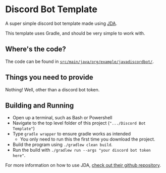 # Discord Bot Template

A super simple discord bot template made using [JDA][1].

This template uses Gradle, and should be very simple to work with.

## Where's the code?

The code can be found in [`src/main/java/org/example/javadiscordbot/`][2].

## Things you need to provide

Nothing! Well, other than a discord bot token.

## Building and Running

- Open up a terminal, such as Bash or Powershell 
- Navigate to the top level folder of this project (`".../Discord Bot Template"`)
- Type `gradle wrapper` to ensure gradle works as intended
  - You only need to run this the first time you download the project.
- Build the program using `./gradlew clean build`.
- Run the build with `./gradlew run --args "your discord bot token here"`.

For more information on how to use JDA, [check out their github repository][1].

[1]: https://github.com/DV8FromTheWorld/JDA "The JDA github repository."
[2]: https://github.com/lucasstarsz/Java-Discord-Bot-Template/tree/main/src/main/java/org/example/javadiscordbot "Main source code of the template."
